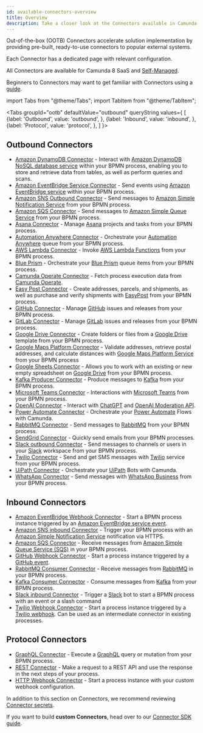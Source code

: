 ```yaml
---
id: available-connectors-overview
title: Overview
description: Take a closer look at the Connectors available in Camunda 8.
---
```


Out-of-the-box (OOTB) Connectors accelerate solution implementation by providing pre-built, ready-to-use connectors to popular external systems.

Each Connector has a dedicated page with relevant configuration.

All Connectors are available for Camunda 8 SaaS and [Self-Managed](../../../self-managed/connectors-deployment/install-and-start.md).

Beginners to Connectors may want to get familiar with Connectors using a [guide](/guides/configuring-out-of-the-box-connector.md).

import Tabs from "@theme/Tabs";
import TabItem from "@theme/TabItem";

<Tabs groupId="ootb" defaultValue="outbound" queryString values={
[
{label: 'Outbound', value: 'outbound', },
{label: 'Inbound', value: 'inbound', },
{label: 'Protocol', value: 'protocol', },
]
}>

<TabItem value='outbound'>

## Outbound Connectors

- [Amazon DynamoDB Connector](/components/connectors/out-of-the-box-connectors/amazon-dynamodb.md) - Interact with [Amazon DynamoDB NoSQL database service](https://aws.amazon.com/dynamodb/) within your BPMN process, enabling you to store and retrieve data from tables, as well as perform queries and scans.
- [Amazon EventBridge Service Connector](/components/connectors/out-of-the-box-connectors/amazon-eventbridge.md) - Send events using [Amazon EventBridge service](https://aws.amazon.com/eventbridge/) within your BPMN process.
- [Amazon SNS Outbound Connector](/components/connectors/out-of-the-box-connectors/aws-sns.md) - Send messages to [Amazon Simple Notification Service](https://aws.amazon.com/sns/) from your BPMN process.
- [Amazon SQS Connector](/components/connectors/out-of-the-box-connectors/aws-sqs.md) - Send messages to [Amazon Simple Queue Service](https://aws.amazon.com/sqs/) from your BPMN process.
- [Asana Connector](/components/connectors/out-of-the-box-connectors/asana.md) - Manage [Asana](https://asana.com/) projects and tasks from your BPMN process.
- [Automation Anywhere Connector](/components/connectors/out-of-the-box-connectors/automation-anywhere.md) - Orchestrate your [Automation Anywhere](https://www.automationanywhere.com/) queue from your BPMN process.
- [AWS Lambda Connector](/components/connectors/out-of-the-box-connectors/aws-lambda.md) - Invoke [AWS Lambda Functions](https://aws.amazon.com/lambda/) from your BPMN process.
- [Blue Prism](/components/connectors/out-of-the-box-connectors/blueprism.md) - Orchestrate your [Blue Prism](https://www.blueprism.com/) queue items from your BPMN process.
- [Camunda Operate Connector](/components/connectors/out-of-the-box-connectors/operate.md) - Fetch process execution data from [Camunda Operate](https://camunda.com/platform/operate/).
- [Easy Post Connector](/components/connectors/out-of-the-box-connectors/aws-lambda.md) - Create addresses, parcels, and shipments, as well as purchase and verify shipments with [EasyPost](https://www.easypost.com/) from your BPMN process.
- [GitHub Connector](/components/connectors/out-of-the-box-connectors/github.md) - Manage [GitHub](https://github.com/) issues and releases from your BPMN process.
- [GitLab Connector](/components/connectors/out-of-the-box-connectors/gitlab.md) - Manage [GitLab](https://about.gitlab.com/) issues and releases from your BPMN process.
- [Google Drive Connector](/components/connectors/out-of-the-box-connectors/googledrive.md) - Create folders or files from a [Google Drive](https://www.google.com/drive/) template from your BPMN process.
- [Google Maps Platform Connector](/components/connectors/out-of-the-box-connectors/google-maps-platform.md) - Validate addresses, retrieve postal addresses, and calculate distances with [Google Maps Platform Service](https://mapsplatform.google.com/) from your BPMN process
- [Google Sheets Connector](/components/connectors/out-of-the-box-connectors/google-sheets.md) - Allows you to work with an existing or new empty spreadsheet on [Google Drive](https://drive.google.com/) from your BPMN process.
- [Kafka Producer Connector](/components/connectors/out-of-the-box-connectors/kafka.md) - Produce messages to [Kafka](https://kafka.apache.org/) from your BPMN process.
- [Microsoft Teams Connector](/components/connectors/out-of-the-box-connectors/microsoft-teams.md) - Interactions with [Microsoft Teams](https://www.microsoft.com/microsoft-teams/) from your BPMN process.
- [OpenAI Connector](/components/connectors/out-of-the-box-connectors/openai.md) - Interact with [ChatGPT](https://chat.openai.com/) and [OpenAI Moderation API](https://platform.openai.com/docs/guides/moderation/overview).
- [Power Automate Connector](/components/connectors/out-of-the-box-connectors/power-automate.md) - Orchestrate your [Power Automate](https://powerautomate.microsoft.com) Flows with Camunda.
- [RabbitMQ Connector](/components/connectors/out-of-the-box-connectors/rabbitmq-outbound.md) - Send messages to [RabbitMQ](https://www.rabbitmq.com/) from your BPMN process.
- [SendGrid Connector](/components/connectors/out-of-the-box-connectors/sendgrid.md) - Quickly send emails from your BPMN processes.
- [Slack outbound Connector](/components/connectors/out-of-the-box-connectors/slack.md) - Send messages to channels or users in your [Slack](https://slack.com) workspace from your BPMN process.
- [Twilio Connector](/components/connectors/out-of-the-box-connectors/twilio.md) - Send and get SMS messages with [Twilio](https://www.twilio.com) service from your BPMN process.
- [UiPath Connector](/components/connectors/out-of-the-box-connectors/uipath.md) - Orchestrate your [UiPath](https://cloud.uipath.com) Bots with Camunda.
- [WhatsApp Connector](/components/connectors/out-of-the-box-connectors/whatsapp.md) - Send messages with [WhatsApp Business](https://business.whatsapp.com/) from your BPMN process.

</TabItem>

<TabItem value='inbound'>

## Inbound Connectors

- [Amazon EventBridge Webhook Connector](/components/connectors/out-of-the-box-connectors/amazon-eventbridge-webhook.md) - Start a BPMN process instance triggered by an [Amazon EventBridge service event](https://aws.amazon.com/eventbridge/).
- [Amazon SNS inbound Connector](/components/connectors/out-of-the-box-connectors/aws-sns-inbound.md) - Trigger your BPMN process with an [Amazon Simple Notification Service](https://aws.amazon.com/sns/) notification via HTTPS.
- [Amazon SQS Connector](/components/connectors/out-of-the-box-connectors/aws-sqs-inbound.md) - Receive messages from [Amazon Simple Queue Service (SQS)](https://aws.amazon.com/sqs/) in your BPMN process.
- [GitHub Webhook Connector](/components/connectors/out-of-the-box-connectors/github-webhook.md) - Start a process instance triggered by a [GitHub event](https://docs.github.com/en/developers/webhooks-and-events/webhooks/about-webhooks).
- [RabbitMQ Consumer Connector](/components/connectors/out-of-the-box-connectors/rabbitmq-inbound.md) - Receive messages from [RabbitMQ](https://www.rabbitmq.com/) in your BPMN process.
- [Kafka Consumer Connector](/components/connectors/out-of-the-box-connectors/kafka-inbound.md) - Consume messages from [Kafka](https://kafka.apache.org/) from your BPMN process.
- [Slack inbound Connector](/components/connectors/out-of-the-box-connectors/slack-inbound.md) - Trigger a [Slack](https://slack.com) bot to start a BPMN process with an event or a slash command
- [Twilio Webhook Connector](/components/connectors/out-of-the-box-connectors/twilio-webhook.md) - Start a process instance triggered by a [Twilio webhook](https://www.twilio.com/docs/usage/webhooks). Can be used as an intermediate connector in existing processes.

</TabItem>

<TabItem value='protocol'>

## Protocol Connectors

- [GraphQL Connector](/components/connectors/protocol/graphql.md) - Execute a [GraphQL](https://graphql.org/) query or mutation from your BPMN process.
- [REST Connector](/components/connectors/protocol/rest.md) - Make a request to a REST API and use the response in the next steps of your process.
- [HTTP Webhook Connector](/components/connectors/protocol/http-webhook.md) - Start a process instance with your custom webhook configuration.

</TabItem>

</Tabs>

In addition to this section on Connectors, we recommend reviewing [Connector secrets](/components/console/manage-clusters/manage-secrets.md).

If you want to build **custom Connectors**, head over to our [Connector SDK guide](/components/connectors/custom-built-connectors/connector-sdk.md).
